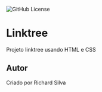 ![GitHub License](https://img.shields.io/github/license/Ricardiin/linktree?style=for-the-badge)


# Linktree
Projeto linktree usando HTML e CSS
## Autor
Criado por Richard Silva
